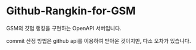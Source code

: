 # Github-Rangkin-for-GSM

GSM의 깃헙 랭킹을 구현하는 OpenAPI 서버입니다.

commit 산정 방법은 github api를 이용하여 받아온 것이지만, 다소 오차가 있습니다.
